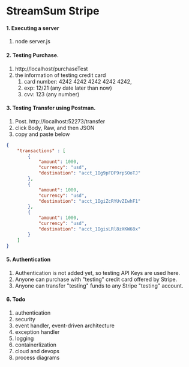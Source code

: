 # StreamSum Stripe

#### 1. Executing a server
1) node server.js 

#### 2. Testing Purchase.
1) http://localhost/purchaseTest
2) the information of testing credit card
    1) card number: 4242 4242 4242 4242 4242, 
    2) exp: 12/21 (any date later than now) 
    3) cvv: 123 (any number)

#### 3. Testing Transfer using Postman.
1) Post. http://localhost:52273/transfer
2) click Body, Raw, and then JSON
3) copy and paste below
```json
{
    "transactions" : [
        {
            "amount": 1000,
            "currency": "usd",
            "destination": "acct_1Ig9pFDF9rpSOoTJ"
        },
        {
            "amount": 1000,
            "currency": "usd",
            "destination": "acct_1IgiZcRYUvZIwhF1"
        },
        {
            "amount": 1000,
            "currency": "usd",
            "destination": "acct_1IgisLRl8zXKW68x"
        }
    ]
}
```

#### 5. Authentication
1) Authentication is not added yet, so testing API Keys are used here. 
2) Anyone can purchase with "testing" credit card offered by Stripe.
3) Anyone can transfer "testing" funds to any Stripe "testing" account.

#### 6. Todo
1) authentication
2) security
3) event handler, event-driven architecture
4) exception handler
5) logging 
6) containerlization
7) cloud and devops
8) process diagrams 
